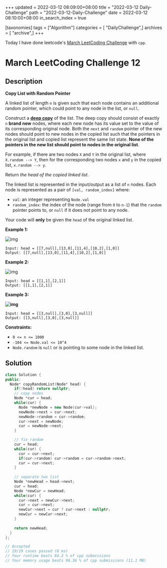 +++
updated = 2022-03-12 08:09:00+08:00
title = "2022-03-12 Daily-Challenge"
path = "2022-03-12-Daily-Challenge"
date = 2022-03-12 08:10:00+08:00
in_search_index = true

[taxonomies]
tags = ["Algorithm"]
categories = [ "DailyChallenge",]
archives = [ "archive",]
+++

Today I have done leetcode's [March LeetCoding Challenge](https://leetcode.com/problems/copy-list-with-random-pointer/) with `cpp`.

<!-- more -->

# March LeetCoding Challenge 12

## Description

**Copy List with Random Pointer**

A linked list of length `n` is given such that each node contains an additional random pointer, which could point to any node in the list, or `null`.

Construct a [**deep copy**](https://en.wikipedia.org/wiki/Object_copying#Deep_copy) of the list. The deep copy should consist of exactly `n` **brand new** nodes, where each new node has its value set to the value of its corresponding original node. Both the `next` and `random` pointer of the new nodes should point to new nodes in the copied list  such that the pointers in the original list and copied list represent  the same list state. **None of the pointers in the new list should point to nodes in the original list**.

For example, if there are two nodes `X` and `Y` in the original list, where `X.random --> Y`, then for the corresponding two nodes `x` and `y` in the copied list, `x.random --> y`.

Return *the head of the copied linked list*.

The linked list is represented in the input/output as a list of `n` nodes. Each node is represented as a pair of `[val, random_index]` where:

- `val`: an integer representing `Node.val`
- `random_index`: the index of the node (range from `0` to `n-1`) that the `random` pointer points to, or `null` if it does not point to any node.

Your code will **only** be given the `head` of the original linked list.

 

**Example 1:**

![img](https://assets.leetcode.com/uploads/2019/12/18/e1.png)

```
Input: head = [[7,null],[13,0],[11,4],[10,2],[1,0]]
Output: [[7,null],[13,0],[11,4],[10,2],[1,0]]
```

**Example 2:**

![img](https://assets.leetcode.com/uploads/2019/12/18/e2.png)

```
Input: head = [[1,1],[2,1]]
Output: [[1,1],[2,1]]
```

**Example 3:**

**![img](https://assets.leetcode.com/uploads/2019/12/18/e3.png)**

```
Input: head = [[3,null],[3,0],[3,null]]
Output: [[3,null],[3,0],[3,null]]
```

 

**Constraints:**

- `0 <= n <= 1000`
- `-104 <= Node.val <= 10^4`
- `Node.random` is `null` or is pointing to some node in the linked list.

## Solution

``` cpp
class Solution {
public:
  Node* copyRandomList(Node* head) {
    if(!head) return nullptr;
    // copy nodes
    Node *cur = head;
    while(cur) {
      Node *newNode = new Node(cur->val);
      newNode->next = cur->next;
      newNode->random = cur->random;
      cur->next = newNode;
      cur = newNode->next;
    }

    // fix random
    cur = head;
    while(cur) {
      cur = cur->next;
      if(cur->random) cur->random = cur->random->next;
      cur = cur->next;
    }
    
    // separate two list
    Node *newHead = head->next;
    cur = head;
    Node *newCur = newHead;
    while(cur) {
      cur->next = newCur->next;
      cur = cur->next;
      newCur->next = cur ? cur->next : nullptr;
      newCur = newCur->next;
    }
    
    return newHead;
  }
};

// Accepted
// 19/19 cases passed (8 ms)
// Your runtime beats 84.2 % of cpp submissions
// Your memory usage beats 98.36 % of cpp submissions (11.1 MB)
```
